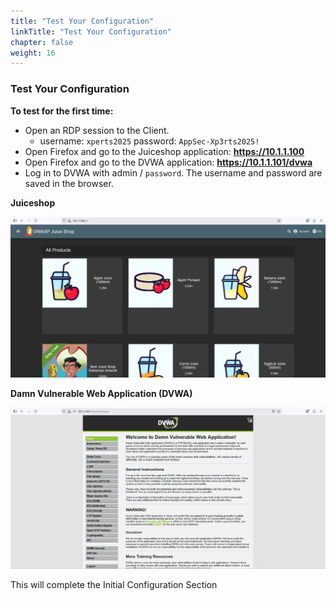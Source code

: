 ```yaml
---
title: "Test Your Configuration"
linkTitle: "Test Your Configuration"
chapter: false
weight: 16
---
```

### **Test Your Configuration**

**To test for the first time:**

- Open an RDP session to the Client.
  - username: ```xperts2025``` password: ```AppSec-Xp3rts2025!```
- Open Firefox and go to the Juiceshop application: **https://10.1.1.100**
- Open Firefox and go to the DVWA application: **https://10.1.1.101/dvwa**
- Log in to DVWA with admin / ```password```. The username and password are saved in the browser.

**Juiceshop**

![](juiceshop-test.png)

**Damn Vulnerable Web Application \(DVWA\)**

![](dvwa-test.png)

This will complete the Initial Configuration Section